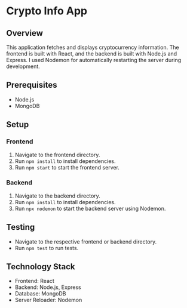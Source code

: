 # Crypto Info App

## Overview

This application fetches and displays cryptocurrency information. The frontend is built with React, and the backend is built with Node.js and Express. I used Nodemon for automatically restarting the server during development.

## Prerequisites

- Node.js
- MongoDB

## Setup

### Frontend

1. Navigate to the frontend directory.
2. Run `npm install` to install dependencies.
3. Run `npm start` to start the frontend server.

### Backend

1. Navigate to the backend directory.
2. Run `npm install` to install dependencies.
3. Run `npx nodemon` to start the backend server using Nodemon.

## Testing

- Navigate to the respective frontend or backend directory.
- Run `npm test` to run tests.

## Technology Stack

- Frontend: React
- Backend: Node.js, Express
- Database: MongoDB
- Server Reloader: Nodemon
